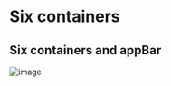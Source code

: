 # Six containers 



## Six containers and appBar

![image](https://github.com/avan2urist/lab1Flutter/assets/156675394/96a6cca9-d037-4ae9-b670-d63047fbe891)


